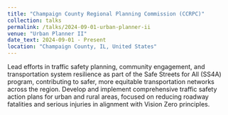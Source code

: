 ```yaml
---
title: "Champaign County Regional Planning Commission (CCRPC)"
collection: talks
permalink: /talks/2024-09-01-urban-planner-ii
venue: "Urban Planner II"
date_text: 2024-09-01 - Present
location: "Champaign County, IL, United States"
---
```


Lead efforts in traffic safety planning, community engagement, and transportation system resilience as part of the Safe Streets for All (SS4A) program, contributing to safer, more equitable transportation networks across the region. Develop and implement comprehensive traffic safety action plans for urban and rural areas, focused on reducing roadway fatalities and serious injuries in alignment with Vision Zero principles.


